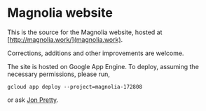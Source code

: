 # Magnolia website

This is the source for the Magnolia website, hosted at
[http://magnolia.work/](magnolia.work).

Corrections, additions and other improvements are welcome.

The site is hosted on Google App Engine. To deploy, assuming the necessary
permissions, please run,
```
gcloud app deploy --project=magnolia-172808
```
or ask [Jon Pretty](https://twitter.com/propensive).

